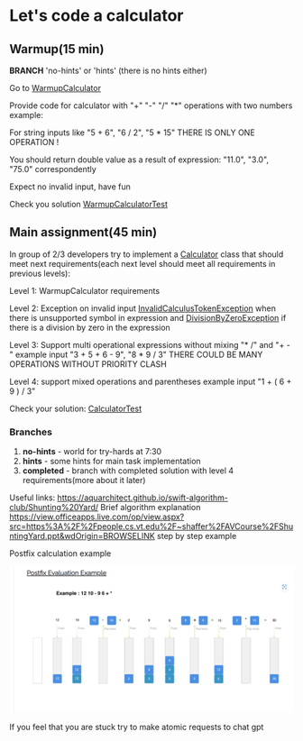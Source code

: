 # Let's code a calculator 

## Warmup(15 min)

**BRANCH** 'no-hints' or 'hints' (there is no hints either)

Go to [WarmupCalculator](src/main/java/codeus/warmup/WarmupCalculator.java)

Provide code for calculator with "+" "-" "/" "*" operations with two numbers example:

For string inputs like 
"5 + 6", "6 / 2", "5 * 15" THERE IS ONLY ONE OPERATION ! 

You should return double value as a result of expression: "11.0", "3.0", "75.0" correspondently

Expect no invalid input, have fun

Check you solution [WarmupCalculatorTest](src/test/java/codeus/warmup/WarmupCalculatorTest.java)

## Main assignment(45 min) 

In group of 2/3 developers try to implement a [Calculator](src/main/java/codeus/assignment/Calculator.java) class that should meet next requirements(each next level should meet all requirements in previous levels): 

Level 1: WarmupCalculator requirements 

Level 2: Exception on invalid input [InvalidCalculusTokenException](src%2Fmain%2Fjava%2Fexception%2FInvalidCalculusTokenException.java) when there is unsupported symbol in expression and [DivisionByZeroException](src%2Fmain%2Fjava%2Fexception%2FDivisionByZeroException.java) if there is a division by zero in the expression

Level 3: Support multi operational expressions without mixing "* /" and "+ -" example input "3 + 5 + 6 - 9", "8 * 9 / 3" THERE COULD BE MANY OPERATIONS WITHOUT PRIORITY CLASH

Level 4: support mixed operations and parentheses example input "1 + ( 6 + 9 ) / 3"


Check your solution: [CalculatorTest](src/test/java/codeus/assignment/CalculatorTest.java)
### Branches
1) **no-hints** - world for try-hards at 7:30 
2) **hints** - some hints for main task implementation
3) **completed** - branch with completed solution with level 4 requirements(more about it later)

Useful links:
https://aquarchitect.github.io/swift-algorithm-club/Shunting%20Yard/ Brief algorithm explanation
https://view.officeapps.live.com/op/view.aspx?src=https%3A%2F%2Fpeople.cs.vt.edu%2F~shaffer%2FAVCourse%2FShuntingYard.ppt&wdOrigin=BROWSELINK step by step example 

Postfix calculation example 

![img.png](img.png)



If you feel that you are stuck try to make atomic requests to chat gpt